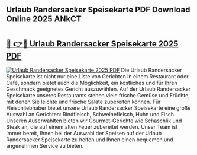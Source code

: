 ## Urlaub Randersacker Speisekarte PDF Download Online 2025 ANkCT

# <h2><a href="http://gc5nd5.nevu.top/?p=Urlaub+Randersacker+Speisekarte">🔗 👉🔴 Urlaub Randersacker Speisekarte 2025 PDF</a></h2>

[![Urlaub Randersacker Speisekarte 2025 PDF](https://i.imgur.com/dBaPXMq.png)](http://gc5nd5.nevu.top/?p=Urlaub+Randersacker+Speisekarte)
Die Urlaub Randersacker Speisekarte ist nicht nur eine Liste von Gerichten in einem Restaurant oder Café, sondern bietet auch die Möglichkeit, ein köstliches und für Ihren Geschmack geeignetes Gericht auszuwählen. Auf der Urlaub Randersacker Speisekarte unseres Restaurants stehen viele frische Gemüse und Früchte, mit denen Sie leichte und frische Salate zubereiten können. Für Fleischliebhaber bietet unsere Urlaub Randersacker Speisekarte eine große Auswahl an Gerichten: Rindfleisch, Schweinefleisch, Huhn und Fisch. Unseren Auserwählten bieten wir Gourmet-Gerichte wie Schaschlik und Steak an, die auf einem alten Feuer zubereitet werden. Unser Team ist immer bereit, Ihnen bei der Auswahl der Speisen auf der Urlaub Randersacker Speisekarte zu helfen und Ihnen einen bequemen und angenehmen Service zu bieten.
